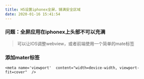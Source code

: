 ```yaml
---
title: H5设置iphonex全屏，铺满安全区域
date: 2020-01-16 15:41:54
---
```

### 问题：全屏应用在iphonex上头部不可以充满
> 可以让IOS调整webview，或者前端使用一个简单的mate标签

### 添加mater标签
```
<meta name='viewport'  content="width=device-width, viewport-fit=cover"  />
```

  